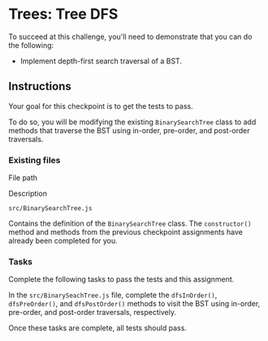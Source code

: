 
# Trees: Tree DFS

To succeed at this challenge, you'll need to demonstrate that you can do the following:

-   Implement depth-first search traversal of a BST.

## Instructions

Your goal for this checkpoint is to get the tests to pass.

To do so, you will be modifying the existing  `BinarySearchTree`  class to add methods that traverse the BST using in-order, pre-order, and post-order traversals.

### Existing files

File path

Description

`src/BinarySearchTree.js`

Contains the definition of the  `BinarySearchTree`  class. The  `constructor()`  method and methods from the previous checkpoint assignments have already been completed for you.

### Tasks

Complete the following tasks to pass the tests and this assignment.

In the  `src/BinarySeachTree.js`  file, complete the  `dfsInOrder()`,  `dfsPreOrder()`, and  `dfsPostOrder()`  methods to visit the BST using in-order, pre-order, and post-order traversals, respectively.

Once these tasks are complete, all tests should pass. 
